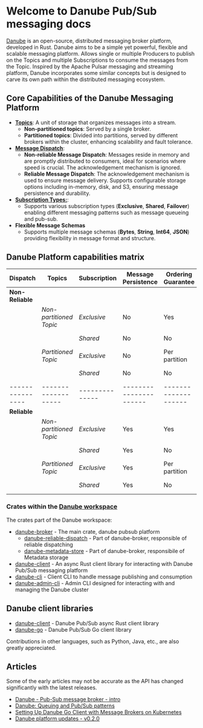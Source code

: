 # Welcome to Danube Pub/Sub messaging docs

[Danube](https://github.com/danube-messaging/danube) is an open-source, distributed messaging broker platform, developed in Rust.
Danube aims to be a simple yet powerful, flexible and scalable messaging platform. Allows single or multiple Producers to publish on the Topics and multiple Subscriptions to consume the messages from the Topic.
Inspired by the Apache Pulsar messaging and streaming platform, Danube incorporates some similar concepts but is designed to carve its own path within the distributed messaging ecosystem.

## Core Capabilities of the Danube Messaging Platform

* [**Topics**](architecture/topics.md): A unit of storage that organizes messages into a stream.
  * **Non-partitioned topics**: Served by a single broker.
  * **Partitioned topics**: Divided into partitions, served by different brokers within the cluster, enhancing scalability and fault tolerance.
* [**Message Dispatch**](architecture/dispatch_strategy.md):
  * **Non-reliable Message Dispatch**: Messages reside in memory and are promptly distributed to consumers, ideal for scenarios where speed is crucial. The acknowledgement mechanism is ignored.
  * **Reliable Message Dispatch**: The acknowledgement mechanism is used to ensure message delivery. Supports configurable storage options including in-memory, disk, and S3, ensuring message persistence and durability.
* [**Subscription Types:**](architecture/subscriptions.md):
  * Supports various subscription types (**Exclusive**, **Shared**, **Failover**) enabling different messaging patterns such as message queueing and pub-sub.
* **Flexible Message Schemas**
  * Supports multiple message schemas (**Bytes**, **String**, **Int64**, **JSON**) providing flexibility in message format and structure.

## Danube Platform capabilities matrix

| Dispatch       | Topics            | Subscription | Message Persistence | Ordering Guarantee | Delivery Guarantee |
|----------------|-------------------|--------------|----------------------|--------------------|--------------------|
| **Non-Reliable** |                   |              |                      |                    |                    |
|                | *Non-partitioned Topic*         | *Exclusive*    | No                   | Yes                | At-Most-Once       |
|                |                   | *Shared*       | No                   | No                 | At-Most-Once       |
|                | *Partitioned Topic* | *Exclusive*    | No                   | Per partition      | At-Most-Once       |
|                |                   | *Shared*       | No                   | No                 | At-Most-Once       |
|----------------|-------------------|--------------|----------------------|--------------------|--------------------|
| **Reliable**    |                   |              |                      |                    |                    |
|                | *Non-partitioned Topic*         | *Exclusive*    | Yes                  | Yes                | At-Least-Once      |
|                |                   | *Shared*       | Yes                  | No                 | At-Least-Once      |
|                | *Partitioned Topic* | *Exclusive*    | Yes                  | Per partition      | At-Least-Once      |
|                |                   | *Shared*       | Yes                  | No                 | At-Least-Once      |

### Crates within the [Danube workspace](https://github.com/danube-messaging/danube)

The crates part of the Danube workspace:

* [danube-broker](https://github.com/danube-messaging/danube/tree/main/danube-broker) - The main crate, danube pubsub platform
  * [danube-reliable-dispatch](https://github.com/danube-messaging/danube/tree/main/danube-reliable-dispatch/src) - Part of danube-broker, responsible of reliable dispatching
  * [danube-metadata-store](https://github.com/danube-messaging/danube/tree/main/danube-metadata-store/src) - Part of danube-broker, responsibile of Metadata storage
* [danube-client](https://github.com/danube-messaging/danube/tree/main/danube-client) - An async Rust client library for interacting with Danube Pub/Sub messaging platform
* [danube-cli](https://github.com/danube-messaging/danube/tree/main/danube-cli) - Client CLI to handle message publishing and consumption
* [danube-admin-cli](https://github.com/danube-messaging/danube/tree/main/danube-admin-cli) - Admin CLI designed for interacting with and managing the Danube cluster

## Danube client libraries

* [danube-client](https://crates.io/crates/danube-client) - Danube Pub/Sub async Rust client library
* [danube-go](https://pkg.go.dev/github.com/danube-messaging/danube-go) - Danube Pub/Sub Go client library

Contributions in other languages, such as Python, Java, etc., are also greatly appreciated.

## Articles

Some of the early articles may not be accurate as the API has changed significantly with the latest releases.

* [Danube - Pub-Sub message broker - intro](https://dev-state.com/posts/danube_intro/)
* [Danube: Queuing and Pub/Sub patterns](https://dev-state.com/posts/danube_pubsub/)
* [Setting Up Danube Go Client with Message Brokers on Kubernetes](https://dev-state.com/posts/danube_demo/)
* [Danube platform updates - v0.2.0](https://dev-state.com/posts/danube_update_020/)
